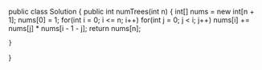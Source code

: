 public class Solution {
    public int numTrees(int n) {
        int[] nums = new int[n + 1];
        nums[0] = 1;
        for(int i = 0; i <= n; i++)
            for(int j = 0; j < i; j++)
                nums[i] += nums[j] * nums[i - 1 - j];
        return nums[n];
        
    }
}
